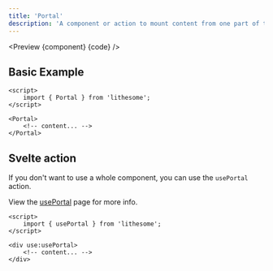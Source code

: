 ```yaml
---
title: 'Portal'
description: 'A component or action to mount content from one part of the dom to another.'
---
```


<script>
	import {ComponentAPI, Preview} from '$site/index.ts';

	import api from './api';
	import {default as component} from './component.svelte';
	import {default as code} from './component.svelte?raw';
</script>

<Preview {component} {code} />

## Basic Example

```svelte
<script>
	import { Portal } from 'lithesome';
</script>

<Portal>
	<!-- content... -->
</Portal>
```

## Svelte action

If you don't want to use a whole component, you can use the `usePortal` action.

View the [usePortal](/docs/actions/usePortal) page for more info.

```svelte
<script>
	import { usePortal } from 'lithesome';
</script>

<div use:usePortal>
	<!-- content... -->
</div>
```

<ComponentAPI data={api} />
